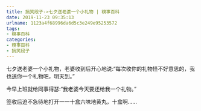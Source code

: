 ```yaml
---
title: 搞笑段子->七夕送老婆一个小礼物 | 糗事百科
date: 2019-11-23 09:35:13
urlname: 1123a4f68996da6d5c3e249e95253572
tags: 
- 糗事百科
categories:
- 糗事百科
- 搞笑段子
---
```

七夕送老婆一个小礼物，老婆收到后开心地说:“每次收你的礼物怪不好意思的，我也送你一个礼物吧，明天到。”

今早上班就给同事得瑟:“我老婆今天要还给我一个礼物。”

签收后迫不急待地打开一一十盒六味地黄丸，十盒啊……


